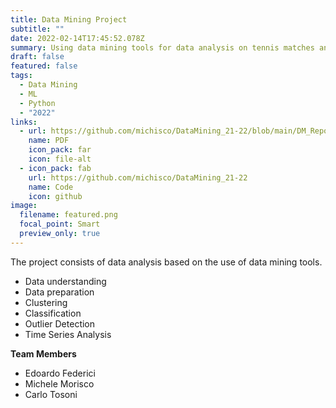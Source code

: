 ```yaml
---
title: Data Mining Project
subtitle: ""
date: 2022-02-14T17:45:52.078Z
summary: Using data mining tools for data analysis on tennis matches and player stats.
draft: false
featured: false
tags:
  - Data Mining
  - ML
  - Python
  - "2022"
links:
  - url: https://github.com/michisco/DataMining_21-22/blob/main/DM_Report_16.pdf
    name: PDF
    icon_pack: far
    icon: file-alt
  - icon_pack: fab
    url: https://github.com/michisco/DataMining_21-22
    name: Code
    icon: github
image:
  filename: featured.png
  focal_point: Smart
  preview_only: true
---
```

The project consists of data analysis based on the use of data mining tools.

* Data understanding
* Data preparation
* Clustering
* Classification
* Outlier Detection
* Time Series Analysis



**Team Members**

* Edoardo Federici
* Michele Morisco
* Carlo Tosoni
